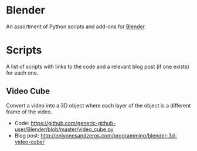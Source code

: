 # Blender

An assortment of Python scripts and add-ons for [Blender](https://www.blender.org/).

# Scripts

A list of scripts with links to the code and a relevant blog post (if one exists) for each one.

## Video Cube

Convert a video into a 3D object where each layer of the object is a different frame of the video.
 - Code: https://github.com/generic-github-user/Blender/blob/master/video_cube.py
 - Blog post: http://onlyonesandzeros.com/programming/blender-3d-video-cube/
